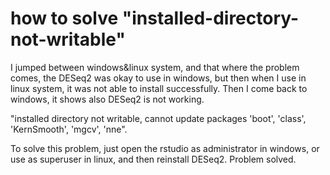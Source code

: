 # how to solve "installed-directory-not-writable"

I jumped between windows&linux system, and that where the problem comes, the DESeq2 was okay to use in windows, but then when I use in linux system, it was not able to install successfully. Then I come back to windows, it shows also DESeq2 is not working. 

"installed directory not writable, cannot update packages 'boot', 'class', 'KernSmooth', 'mgcv', 'nne".

To solve this problem, just open the rstudio as administrator in windows, or use as superuser in linux, and then reinstall DESeq2. Problem solved.
